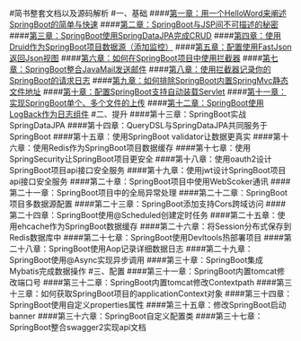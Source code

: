 #简书整套文档以及源码解析
#一、基础
####[第一章：用一个HelloWord来阐述SpringBoot的简单与快速](http://www.jianshu.com/p/2a37c26d1928)
####[第二章：SpringBoot与JSP间不可描述的秘密](http://www.jianshu.com/p/90a84c814d0c)
####[第三章：SpringBoot使用SpringDataJPA完成CRUD](http://www.jianshu.com/p/b6932740f3c0)
####[第四章：使用Druid作为SpringBoot项目数据源（添加监控）](http://www.jianshu.com/p/e84e2709f383)
####[第五章：配置使用FastJson返回Json视图](http://www.jianshu.com/p/14df78573cb2)
####[第六章：如何在SpringBoot项目中使用拦截器](http://www.jianshu.com/p/f69b21731b41)
####[第七章：SpringBoot整合JavaMail发送邮件](http://www.jianshu.com/p/0991f0841b0a)
####[第八章：使用拦截器记录你的SpringBoot的请求日志](http://www.jianshu.com/p/890c23a1b3d7)
####[第九章：如何排除SpringBoot内置SpringMvc静态文件地址](http://www.jianshu.com/p/c6ab1081fd5f)
####[第十章：配置SpringBoot支持自动装载Servlet](http://www.jianshu.com/p/2973bdd083ef)
####[第十一章：实现SpringBoot单个、多个文件的上传](http://www.jianshu.com/p/7903b6ebe47f)
####[第十二章：SpringBoot使用LogBack作为日志组件](http://www.jianshu.com/p/06b6574943df)
#二、提升
####第十三章：SpringBoot实战SpringDataJPA
####第十四章：QueryDSL与SpringDataJPA共同服务于SpringBoot
####第十五章：使用SpringBoot validator让数据更真实
####第十六章：使用Redis作为SpringBoot项目数据缓存
####第十七章：使用SpringSecurity让SpringBoot项目更安全
####第十八章：使用oauth2设计SpringBoot项目api接口安全服务
####第十九章：使用jwt设计SpringBoot项目api接口安全服务
####第二十章：SpringBoot项目中使用WebScoker通讯
####第二十一章：SpringBoot项目中的全局异常处理
####第二十二章：SpringBoot项目多数据源配置
####第二十三章：SpringBoot添加支持Cors跨域访问
####第二十四章：SpringBoot使用@Scheduled创建定时任务
####第二十五章：使用ehcache作为SpringBoot数据缓存
####第二十六章：将Session分布式保存到Redis数据库中
####第二十七章：SpringBoot使用Devltools热部署项目
####第二十八章：SpringBoot使用Aop记录详细数据日志
####第二十九章：SpringBoot使用@Async实现异步调用
####第三十章：SpringBoot集成Mybatis完成数据操作
#三、配置
####第三十一章：SpringBoot内置tomcat修改端口号
####第三十二章：SpringBoot内置tomcat修改Contextpath
####第三十三章：如何获取SpringBoot项目的applicationContext对象
####第三十四章：SpringBoot使用自定义properties属性
####第三十五章：修改SpringBoot启动banner
####第三十六章：SpringBoot自定义配置类
####第三十七章：SpringBoot整合swagger2实现api文档
